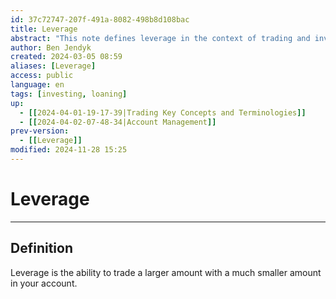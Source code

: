```yaml
---
id: 37c72747-207f-491a-8082-498b8d108bac
title: Leverage
abstract: "This note defines leverage in the context of trading and investment: To be able to trade larger amounts of a certain stock through borrowing, most commonly margin."
author: Ben Jendyk
created: 2024-03-05 08:59
aliases: [Leverage]
access: public
language: en
tags: [investing, loaning]
up:
  - [[2024-04-01-19-17-39|Trading Key Concepts and Terminologies]]
  - [[2024-04-02-07-48-34|Account Management]]
prev-version:
  - [[Leverage]]
modified: 2024-11-28 15:25
---
```


# Leverage

--- 

## Definition

Leverage is the ability to trade a larger amount with a much smaller amount in your account.
